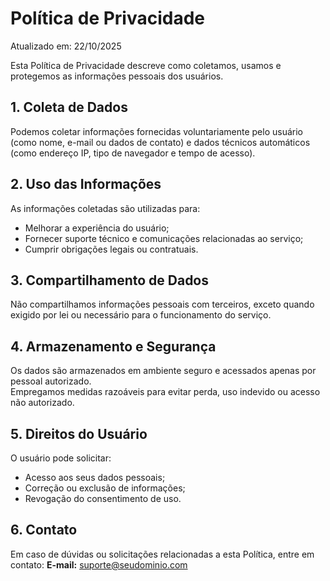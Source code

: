 # Política de Privacidade
Atualizado em: 22/10/2025  

Esta Política de Privacidade descreve como coletamos, usamos e protegemos as informações pessoais dos usuários.

## 1. Coleta de Dados
Podemos coletar informações fornecidas voluntariamente pelo usuário (como nome, e-mail ou dados de contato) e dados técnicos automáticos (como endereço IP, tipo de navegador e tempo de acesso).

## 2. Uso das Informações
As informações coletadas são utilizadas para:
- Melhorar a experiência do usuário;
- Fornecer suporte técnico e comunicações relacionadas ao serviço;
- Cumprir obrigações legais ou contratuais.

## 3. Compartilhamento de Dados
Não compartilhamos informações pessoais com terceiros, exceto quando exigido por lei ou necessário para o funcionamento do serviço.

## 4. Armazenamento e Segurança
Os dados são armazenados em ambiente seguro e acessados apenas por pessoal autorizado.  
Empregamos medidas razoáveis para evitar perda, uso indevido ou acesso não autorizado.

## 5. Direitos do Usuário
O usuário pode solicitar:
- Acesso aos seus dados pessoais;
- Correção ou exclusão de informações;
- Revogação do consentimento de uso.

## 6. Contato
Em caso de dúvidas ou solicitações relacionadas a esta Política, entre em contato:
**E-mail:** suporte@seudominio.com  
